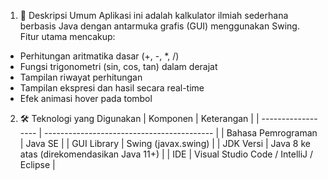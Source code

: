 1. 📌 Deskripsi Umum
Aplikasi ini adalah kalkulator ilmiah sederhana berbasis Java dengan antarmuka grafis (GUI) menggunakan Swing. Fitur utama mencakup:

- Perhitungan aritmatika dasar (+, -, *, /)
- Fungsi trigonometri (sin, cos, tan) dalam derajat
- Tampilan riwayat perhitungan
- Tampilan ekspresi dan hasil secara real-time
- Efek animasi hover pada tombol

2. 🛠 Teknologi yang Digunakan
| Komponen           | Keterangan                                 |
| ------------------ | ------------------------------------------ |
| Bahasa Pemrograman | Java SE                                    |
| GUI Library        | Swing (javax.swing)                        |
| JDK Versi          | Java 8 ke atas (direkomendasikan Java 11+) |
| IDE                | Visual Studio Code / IntelliJ / Eclipse    |
